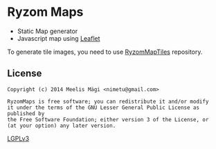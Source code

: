 # Ryzom Maps

* Static Map generator
* Javascript map using [Leaflet](http://leafletjs.com)

To generate tile images, you need to use [RyzomMapTiles](https://github.com/nimetu/ryzom_map_tiles.git) repository.

## License

	Copyright (c) 2014 Meelis Mägi <nimetu@gmail.com>

	RyzomMaps is free software; you can redistribute it and/or modify
	it under the terms of the GNU Lesser General Public License as published by
	the Free Software Foundation; either version 3 of the License, or
	(at your option) any later version.

[LGPLv3](http://opensource.org/licenses/LGPL-3.0)
